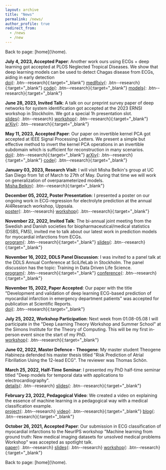 ```yaml
---
layout: archive
title: "News"
permalink: /news/
author_profile: true
redirect_from:
  - /news
  - /new
---
```


Back to page: [home](\home\).

**July 4, 2023, Accepted Paper**: Another work ours using ECGs + deep learning got accepted at PLOS Neglected Tropical
Diseases. We show that deep learning models can be used to detect Chagas disease from ECGs, aiding in early detection\
[doi](https://doi.org/10.1371/journal.pntd.0011118){: .btn--research}{:target="_blank"}
[medRxiv](https://www.medrxiv.org/content/10.1101/2023.01.24.23284930v1){: .btn--research}{:target="_blank"}
[code](https://github.com/carji475/ecg-chagas){: .btn--research}{:target="_blank"}
[models](https://zenodo.org/record/7371624#.Y9jOs9LMIUG){: .btn--research}{:target="_blank"}

**June 28, 2023, Invited Talk**: A talk on our preprint survey paper of deep networks for system identification got 
accepted at the 2023 ERNSI workshop in Stockholm. We got a special 1h presentation slot.\
[slides](/files/pdf/slides/230926_ernsi.pdf){: .btn--research}
[workshop](https://www.kth.se/ernsi2023){: .btn--research}{:target="_blank"}
[arXiv](https://arxiv.org/abs/2301.12832){: .btn--research}{:target="_blank"}

**May 11, 2023, Accepted Paper**: Our paper on invertible kernel PCA got accepted at IEEE Signal Processing Letters.
We present a simple but effective method to invert the kernel PCA operations in an invertible subdomain which is 
sufficient for reconstruction in many scenarios.\
[doi](https://ieeexplore.ieee.org/document/10123002/){: .btn--research}{:target="_blank"}
[arXiv](https://arxiv.org/abs/2303.05043){: .btn--research}{:target="_blank"}
[code](https://github.com/dgedon/invertible_kernel_PCA){: .btn--research}{:target="_blank"}

**January 03, 2023, Research Visit**: I will visit Misha Belkin's group at UC San Diego from 1st of March to 27th of May.
During that time we will work on generalization of overparameterized models.\
[Misha Belkin](http://misha.belkin-wang.org/){: .btn--research}{:target="_blank"}

**December 05, 2022, Poster Presentation**: I presented a poster on our ongoing work in ECG-regression for electrolyte 
prediction at the annual AI4Reserach workshop, Uppsala.\
[poster](/files/pdf/posters/221205_ECG_regression_AI4R_poster.pdf){: .btn--research}
[workshop](https://mp.uu.se/en/web/info/kalendarium/-/detail/75966){: .btn--research}{:target="_blank"}

**November 22, 2022, Invited Talk**: The bi-annual joint meeting from the Swedish and Danish societies for
biopharmaceutical/medical statistics (DSBS, FMS), invited me to talk about our latest work in prediction models for 
myocardial infarctions from ECGs.\
[program](/files/pdf/other/221122_FMS_DSBS_meeting_program.pdf){: .btn--research}{:target="_blank"}
[slides](/files/pdf/slides/221122_FMS_DSBS_meeting.pdf){: .btn--research}{:target="_blank"}

**November 16, 2022, DDLS Panel Discussion**: I was invited to a panel talk at the  DDLS Annual Conference 
at SciLifeLab in Stockholm. The panel discussion has the topic: Training in Data Driven Life Science.\
[program](/files/pdf/other/221116_DDLS_program.pdf){: .btn--research}{:target="_blank"}
[conference](https://www.scilifelab.se/event/ddls-annual-conference/){: .btn--research}{:target="_blank"}

**November 15, 2022, Paper Accepted**: Our paper with the title
"Development and validation of deep learning ECG-based prediction of myocardial infarction in emergency department patients"
was accepted for publication at Scientific Reports.\
[doi](https://doi.org/10.1038/s41598-022-24254-x){: .btn--research}{:target="_blank"}

**July 25, 2022, Workshop Participation**: Next week from 01.08-05.08 I will participate in the 
"Deep Learning Theory Workshop and Summer School"
at the Simons Institute for the Theory of Computing.
This will be my first in-person event since the start of my PhD.\
[workshop](https://simons.berkeley.edu/workshops/deep-learning-theory-workshop){: .btn--research}{:target="_blank"}

**June 02, 2022, Master Defence - Theogene**: My master student Theogene Habineza defended his master thesis titled 
"Risk Prediction of Atrial Fibrillation Using the 12-lead ECG".
The reviewer was Thomas Schön.

**March 25, 2022, Half-Time Seminar**: I presented my PhD half-time seminar
titled "Deep models for temporal data with applications to electrocardiography".\
[details](/seminars/2303_halftime/){: .btn--research}
[slides](/files/pdf/slides/220325_half_time_seminar_handout.pdf){: .btn--research}{:target="_blank"}

**February 23, 2022, Pedagogical Video**: We created a video on explaining the essence of machine learning in a 
pedagogical way with a medical classification example.\
[project](/cv/social_good_video/){: .btn--research}
[video](https://www.youtube.com/watch?v=5G4cmSh4s-4){: .btn--research}{:target="_blank"}
[blog](https://educaora.com/@MachineLearningDoc){: .btn--research}{:target="_blank"}

**October 26, 2021, Accepted Paper**: Our submission in ECG classification of myocardial infarctions to the NeurIPS workshop 
"Machine learning from ground truth: New medical imaging datasets for unsolved medical problems Workshop"
was accepted as spotlight talk.\
[paper](/files/pdf/publications/21_NSTEMI_AI_Health_workshop.pdf){: .btn--research}
[slides](/files/pdf/slides/211214_neurips_gedon_handout.pdf){: .btn--research}
[workshop](https://www.nightingalescience.org/conferences-2021){: .btn--research}{:target="_blank"}

Back to page: [home](\home\).